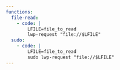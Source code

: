 ```yaml
---
functions:
  file-read:
    - code: |
        LFILE=file_to_read
        lwp-request "file://$LFILE"
  sudo:
    - code: |
        LFILE=file_to_read
        sudo lwp-request "file://$LFILE"
---
```

